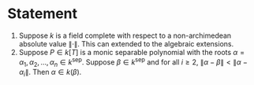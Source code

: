 # Statement

1. Suppose $k$ is a field complete with respect to a non-archimedean absolute value $\|\cdot\|$. This can extended to the algebraic extensions. 
2. Suppose $P\in k[T]$ is a monic separable polynomial with the roots $\alpha=\alpha_1,\alpha_2,\dots,\alpha_n\in k^{\text{sep}}$. Suppose $\beta\in k^{\text{sep}}$ and for all $i\geq 2$, $\|\alpha-\beta\|<\|\alpha-\alpha_i\|$. Then $\alpha\in k(\beta)$.
